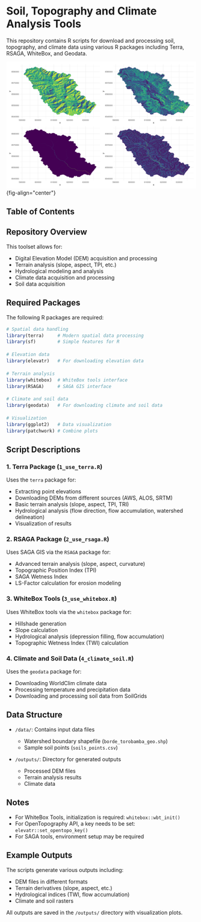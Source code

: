 # Soil, Topography and Climate Analysis Tools

This repository contains R scripts for download and processing soil, topography, and climate data using various R packages including Terra, RSAGA, WhiteBox, and Geodata.

![](outputs/raster_wbt_comparison.png){fig-align="center"}


## Table of Contents

## Repository Overview

This toolset allows for:

-   Digital Elevation Model (DEM) acquisition and processing
-   Terrain analysis (slope, aspect, TPI, etc.)
-   Hydrological modeling and analysis
-   Climate data acquisition and processing
-   Soil data acquisition

## Required Packages

The following R packages are required:

``` r
# Spatial data handling
library(terra)     # Modern spatial data processing
library(sf)        # Simple features for R

# Elevation data
library(elevatr)   # For downloading elevation data

# Terrain analysis
library(whitebox)  # WhiteBox tools interface
library(RSAGA)     # SAGA GIS interface

# Climate and soil data
library(geodata)   # For downloading climate and soil data

# Visualization
library(ggplot2)   # Data visualization
library(patchwork) # Combine plots
```

## Script Descriptions

### 1. Terra Package (`1_use_terra.R`)

Uses the `terra` package for:

-   Extracting point elevations
-   Downloading DEMs from different sources (AWS, ALOS, SRTM)
-   Basic terrain analysis (slope, aspect, TPI, TRI)
-   Hydrological analysis (flow direction, flow accumulation, watershed delineation)
-   Visualization of results

### 2. RSAGA Package (`2_use_rsaga.R`)

Uses SAGA GIS via the `RSAGA` package for:

-   Advanced terrain analysis (slope, aspect, curvature)
-   Topographic Position Index (TPI)
-   SAGA Wetness Index
-   LS-Factor calculation for erosion modeling

### 3. WhiteBox Tools (`3_use_whitebox.R`)

Uses WhiteBox tools via the `whitebox` package for:

-   Hillshade generation
-   Slope calculation
-   Hydrological analysis (depression filling, flow accumulation)
-   Topographic Wetness Index (TWI) calculation

### 4. Climate and Soil Data (`4_climate_soil.R`)

Uses the `geodata` package for:

-   Downloading WorldClim climate data
-   Processing temperature and precipitation data
-   Downloading and processing soil data from SoilGrids

## Data Structure

-   `/data/`: Contains input data files

    -   Watershed boundary shapefile (`borde_torobamba_geo.shp`)
    -   Sample soil points (`soils_points.csv`)

-   `/outputs/`: Directory for generated outputs

    -   Processed DEM files
    -   Terrain analysis results
    -   Climate data

## Notes

-   For WhiteBox Tools, initialization is required: `whitebox::wbt_init()`
-   For OpenTopography API, a key needs to be set: `elevatr::set_opentopo_key()`
-   For SAGA tools, environment setup may be required

## Example Outputs

The scripts generate various outputs including:

-   DEM files in different formats
-   Terrain derivatives (slope, aspect, etc.)
-   Hydrological indices (TWI, flow accumulation)
-   Climate and soil rasters

All outputs are saved in the `/outputs/` directory with visualization plots.
